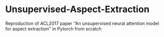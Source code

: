 # Unsupervised-Aspect-Extraction
Reproduction of ACL2017 paper ‘‘An unsupervised neural attention model for aspect extraction’’ in Pytorch from scratch
